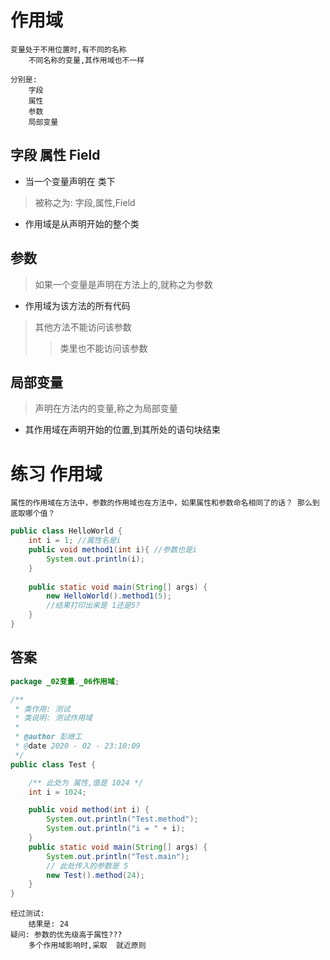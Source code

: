 # 作用域

```text
变量处于不用位置时,有不同的名称
    不同名称的变量,其作用域也不一样

分别是:
    字段
    属性
    参数
    局部变量
```

## 字段  属性  Field

* 当一个变量声明在 类下
> 被称之为: 字段,属性,Field

* 作用域是从声明开始的整个类

## 参数
> 如果一个变量是声明在方法上的,就称之为参数

* 作用域为该方法的所有代码
> 其他方法不能访问该参数
>> 类里也不能访问该参数

## 局部变量
> 声明在方法内的变量,称之为局部变量

* 其作用域在声明开始的位置,到其所处的语句块结束

# 练习 作用域

```text
属性的作用域在方法中，参数的作用域也在方法中，如果属性和参数命名相同了的话？ 那么到底取哪个值？ 
```
```java
public class HelloWorld {
    int i = 1; //属性名是i
    public void method1(int i){ //参数也是i
        System.out.println(i); 
    }
     
    public static void main(String[] args) {
        new HelloWorld().method1(5);
        //结果打印出来是 1还是5?
    }
}
```

## 答案

```java
package _02变量._06作用域;

/**
 * 类作用: 测试
 * 类说明: 测试作用域
 *
 * @author 彭继工
 * @date 2020 - 02 - 23:10:09
 */
public class Test {

    /** 此处为 属性,值是 1024 */
    int i = 1024;

    public void method(int i) {
        System.out.println("Test.method");
        System.out.println("i = " + i);
    }
    public static void main(String[] args) {
        System.out.println("Test.main");
        // 此处传入的参数是 5
        new Test().method(24);
    }
}
```
```text
经过测试:
    结果是: 24
疑问: 参数的优先级高于属性???
    多个作用域影响时,采取  就近原则
```